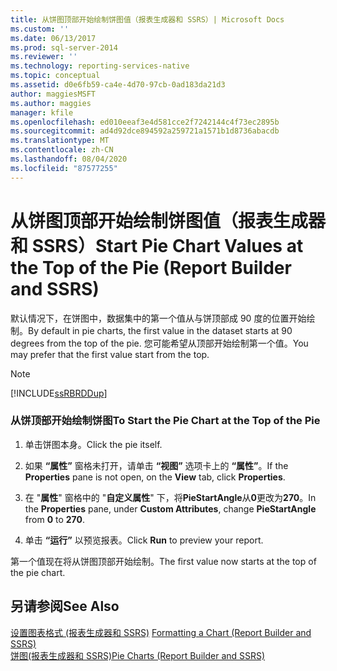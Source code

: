```yaml
---
title: 从饼图顶部开始绘制饼图值（报表生成器和 SSRS）| Microsoft Docs
ms.custom: ''
ms.date: 06/13/2017
ms.prod: sql-server-2014
ms.reviewer: ''
ms.technology: reporting-services-native
ms.topic: conceptual
ms.assetid: d0e6fb59-ca4e-4d70-97cb-0ad183da21d3
author: maggiesMSFT
ms.author: maggies
manager: kfile
ms.openlocfilehash: ed010eeaf3e4d581cce2f7242144c4f73ec2895b
ms.sourcegitcommit: ad4d92dce894592a259721a1571b1d8736abacdb
ms.translationtype: MT
ms.contentlocale: zh-CN
ms.lasthandoff: 08/04/2020
ms.locfileid: "87577255"
---
```

# <a name="start-pie-chart-values-at-the-top-of-the-pie-report-builder-and-ssrs"></a><span data-ttu-id="a5bc5-102">从饼图顶部开始绘制饼图值（报表生成器和 SSRS）</span><span class="sxs-lookup"><span data-stu-id="a5bc5-102">Start Pie Chart Values at the Top of the Pie (Report Builder and SSRS)</span></span>
  <span data-ttu-id="a5bc5-103">默认情况下，在饼图中，数据集中的第一个值从与饼顶部成 90 度的位置开始绘制。</span><span class="sxs-lookup"><span data-stu-id="a5bc5-103">By default in pie charts, the first value in the dataset starts at 90 degrees from the top of the pie.</span></span> <span data-ttu-id="a5bc5-104">您可能希望从顶部开始绘制第一个值。</span><span class="sxs-lookup"><span data-stu-id="a5bc5-104">You may prefer that the first value start from the top.</span></span>  
  
> [!NOTE]  
>  [!INCLUDE[ssRBRDDup](../../includes/ssrbrddup-md.md)]  
  
### <a name="to-start-the-pie-chart-at-the-top-of-the-pie"></a><span data-ttu-id="a5bc5-105">从饼顶部开始绘制饼图</span><span class="sxs-lookup"><span data-stu-id="a5bc5-105">To Start the Pie Chart at the Top of the Pie</span></span>  
  
1.  <span data-ttu-id="a5bc5-106">单击饼图本身。</span><span class="sxs-lookup"><span data-stu-id="a5bc5-106">Click the pie itself.</span></span>  
  
2.  <span data-ttu-id="a5bc5-107">如果 **“属性”** 窗格未打开，请单击 **“视图”** 选项卡上的 **“属性”**。</span><span class="sxs-lookup"><span data-stu-id="a5bc5-107">If the **Properties** pane is not open, on the **View** tab, click **Properties**.</span></span>  
  
3.  <span data-ttu-id="a5bc5-108">在 "**属性**" 窗格中的 "**自定义属性**" 下，将**PieStartAngle**从**0**更改为**270**。</span><span class="sxs-lookup"><span data-stu-id="a5bc5-108">In the **Properties** pane, under **Custom Attributes**, change **PieStartAngle** from **0** to **270**.</span></span>  
  
4.  <span data-ttu-id="a5bc5-109">单击 **“运行”** 以预览报表。</span><span class="sxs-lookup"><span data-stu-id="a5bc5-109">Click **Run** to preview your report.</span></span>  
  
 <span data-ttu-id="a5bc5-110">第一个值现在将从饼图顶部开始绘制。</span><span class="sxs-lookup"><span data-stu-id="a5bc5-110">The first value now starts at the top of the pie chart.</span></span>  
  
## <a name="see-also"></a><span data-ttu-id="a5bc5-111">另请参阅</span><span class="sxs-lookup"><span data-stu-id="a5bc5-111">See Also</span></span>  
 <span data-ttu-id="a5bc5-112">[设置图表格式 &#40;报表生成器和 SSRS&#41;](formatting-a-chart-report-builder-and-ssrs.md) </span><span class="sxs-lookup"><span data-stu-id="a5bc5-112">[Formatting a Chart &#40;Report Builder and SSRS&#41;](formatting-a-chart-report-builder-and-ssrs.md) </span></span>  
 [<span data-ttu-id="a5bc5-113">饼图&#40;报表生成器和 SSRS&#41;</span><span class="sxs-lookup"><span data-stu-id="a5bc5-113">Pie Charts &#40;Report Builder and SSRS&#41;</span></span>](charts-report-builder-and-ssrs.md)  
  
  
